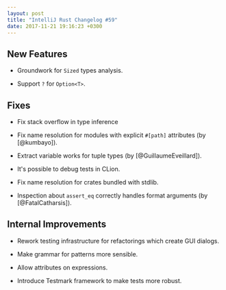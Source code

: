 ```yaml
---
layout: post
title: "IntelliJ Rust Changelog #59"
date: 2017-11-21 19:16:23 +0300
---
```



## New Features

* Groundwork for `Sized` types analysis.

* Support `?` for `Option<T>`.

## Fixes

* Fix stack overflow in type inference

* Fix name resolution for modules with explicit `#[path]` attributes (by [@kumbayo]).

* Extract variable works for tuple types (by [@GuillaumeEveillard]).

* It's possible to debug tests in CLion.

* Fix name resolution for crates bundled with stdlib.

* Inspection about `assert_eq` correctly handles format arguments (by [@FatalCatharsis]).


## Internal Improvements

* Rework testing infrastructure for refactorings which
  create GUI dialogs.

* Make grammar for patterns more sensible.

* Allow attributes on expressions.

* Introduce Testmark framework to make tests more robust.